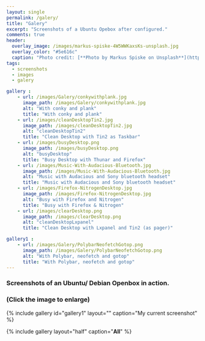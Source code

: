 ```yaml
---
layout: single
permalink: /galery/
title: "Galery"
excerpt: "Screenshots of a Ubuntu Opebox after configured."
comments: true
header:
  overlay_image: /images/markus-spiske-4W5WWKaxsKs-unsplash.jpg
  overlay_color: "#5e616c"
  caption: "Photo credit: [**Photo by Markus Spiske on Unsplash**](https://unsplash.com/photos/4W5WWKaxsKs)"
tags:
  - screenshots
  - images
  - galery

gallery :
    - url: /images/Galery/conkywithplank.jpg
      image_path: /images/Galery/conkywithplank.jpg
      alt: "With conky and plank"
      title: "With conky and plank"
    - url: /images/cleanDesktopTin2.jpg
      image_path: /images/cleanDesktopTin2.jpg
      alt: "cleanDesktopTin2"
      title: "Clean Desktop with Tin2 as Taskbar"
    - url: /images/busyDesktop.png
      image_path: /images/busyDesktop.png
      alt: "busyDesktop"
      title: "Busy Desktop with Thunar and Firefox"
    - url: /images/Music-With-Audacious-Bluetooth.jpg
      image_path: /images/Music-With-Audacious-Bluetooth.jpg
      alt: "Music with Audacious and Sony bluetooth headset"
      title: "Music with Audacious and Sony bluetooth headset"
    - url: /images/Firefox-NitrogenDesktop.jpg
      image_path: /images/Firefox-NitrogenDesktop.jpg
      alt: "Busy with Firefox and Nitrogen"
      title: "Busy with Firefox & Nitrogen"
    - url: /images/clearDesktop.png
      image_path: /images/clearDesktop.png
      alt: "cleanDesktopLxpanel"
      title: "Clean Desktop with Lxpanel and Tin2 (as pager)"

gallery1 :
    - url: /images/Galery/PolybarNeofetchGotop.png
      image_path: /images/Galery/PolybarNeofetchGotop.png
      alt: "With Polybar, neofetch and gotop"
      title: "With Polybar, neofetch and gotop"
---
```

### Screenshots of an Ubuntu/ Debian Openbox in action.
### (Click the image to enlarge)
{% include gallery id="gallery1" layout="" caption="My current screenshot" %}

{% include gallery layout="half" caption="**All**" %}
